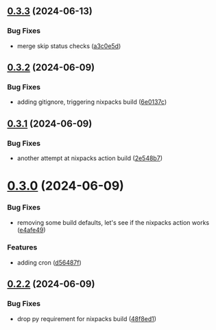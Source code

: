 ## [0.3.3](https://github.com/iloveitaly/github-overlord/compare/v0.3.2...v0.3.3) (2024-06-13)


### Bug Fixes

* merge skip status checks ([a3c0e5d](https://github.com/iloveitaly/github-overlord/commit/a3c0e5d0765b3748747e6721e602c0021be0c8e1))



## [0.3.2](https://github.com/iloveitaly/github-overlord/compare/v0.3.1...v0.3.2) (2024-06-09)


### Bug Fixes

* adding gitignore, triggering nixpacks build ([6e0137c](https://github.com/iloveitaly/github-overlord/commit/6e0137ccd1528f37ec87b18caf2ef498aad94e7d))



## [0.3.1](https://github.com/iloveitaly/github-overlord/compare/v0.3.0...v0.3.1) (2024-06-09)


### Bug Fixes

* another attempt at nixpacks action build ([2e548b7](https://github.com/iloveitaly/github-overlord/commit/2e548b795f3366951524bffbf3b6653b19d521ee))



# [0.3.0](https://github.com/iloveitaly/github-overlord/compare/v0.2.2...v0.3.0) (2024-06-09)


### Bug Fixes

* removing some build defaults, let's see if the nixpacks action works ([e4afe49](https://github.com/iloveitaly/github-overlord/commit/e4afe49a40f8a166c15c19148b2b9647ea5e704e))


### Features

* adding cron ([d56487f](https://github.com/iloveitaly/github-overlord/commit/d56487f3e7ad0071ca33cba715ecc4cadc1b2cec))



## [0.2.2](https://github.com/iloveitaly/github-overlord/compare/v0.2.1...v0.2.2) (2024-06-09)


### Bug Fixes

* drop py requirement for nixpacks build ([48f8ed1](https://github.com/iloveitaly/github-overlord/commit/48f8ed18be425215ff88e1f0c107005f075d24cd))



